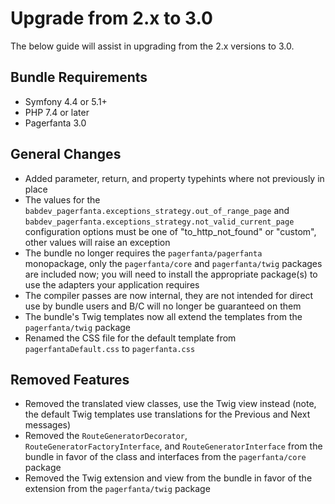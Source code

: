 # Upgrade from 2.x to 3.0

The below guide will assist in upgrading from the 2.x versions to 3.0.

## Bundle Requirements

- Symfony 4.4 or 5.1+
- PHP 7.4 or later
- Pagerfanta 3.0

## General Changes

- Added parameter, return, and property typehints where not previously in place
- The values for the `babdev_pagerfanta.exceptions_strategy.out_of_range_page` and `babdev_pagerfanta.exceptions_strategy.not_valid_current_page` configuration options must be one of "to_http_not_found" or "custom", other values will raise an exception
- The bundle no longer requires the `pagerfanta/pagerfanta` monopackage, only the `pagerfanta/core` and `pagerfanta/twig` packages are included now; you will need to install the appropriate package(s) to use the adapters your application requires
- The compiler passes are now internal, they are not intended for direct use by bundle users and B/C will no longer be guaranteed on them
- The bundle's Twig templates now all extend the templates from the `pagerfanta/twig` package
- Renamed the CSS file for the default template from `pagerfantaDefault.css` to `pagerfanta.css`

## Removed Features

- Removed the translated view classes, use the Twig view instead (note, the default Twig templates use translations for the Previous and Next messages)
- Removed the `RouteGeneratorDecorator`, `RouteGeneratorFactoryInterface`, and `RouteGeneratorInterface` from the bundle in favor of the class and interfaces from the `pagerfanta/core` package
- Removed the Twig extension and view from the bundle in favor of the extension from the `pagerfanta/twig` package
